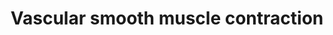 ---
annotations:
- id: PW:0000004
  parent: regulatory pathway
  type: Pathway Ontology
  value: regulatory pathway
authors:
- Zari
- Mkutmon
- Jmelius
- MirellaKalafati
- MaintBot
- Egonw
citedin: ''
communities: []
description: Vascular smooth muscle refers to the particular type of smooth muscle
  found within, and composing the majority of the wall of blood vessels. The main
  function of vascular smooth muscle tonus is to regulate the caliber of the blood
  vessels in the body. Excessive vasoconstriction leads to high blood pressure, while
  excessive vasodilation as in shock leads to low blood pressure (http://en.wikipedia.org/wiki/Vascular_smooth_muscle).
last-edited: 2025-07-16
ndex: null
organisms:
- Bos taurus
redirect_from:
- /index.php/Pathway:WP2912
- /instance/WP2912
- /instance/WP2912_r139980
revision: r139980
schema-jsonld:
- '@context': https://schema.org/
  '@id': https://wikipathways.github.io/pathways/WP2912.html
  '@type': Dataset
  creator:
    '@type': Organization
    name: WikiPathways
  description: Vascular smooth muscle refers to the particular type of smooth muscle
    found within, and composing the majority of the wall of blood vessels. The main
    function of vascular smooth muscle tonus is to regulate the caliber of the blood
    vessels in the body. Excessive vasoconstriction leads to high blood pressure,
    while excessive vasodilation as in shock leads to low blood pressure (http://en.wikipedia.org/wiki/Vascular_smooth_muscle).
  keywords:
  - 20-HETE
  - ACTA2
  - ACTG2
  - ADCY1
  - ADCY2
  - ADCY3
  - ADCY4
  - ADCY5
  - ADCY6
  - ADCY7
  - ADCY8
  - ADCY9
  - ADORA2A
  - ADORA2B
  - ADRA1A
  - ADRA1B
  - ADRA1D
  - AGTR1
  - ANP
  - ARAF
  - ARHGEF1
  - ARHGEF11
  - ARHGEF12
  - AVPR1A
  - AVPR1B
  - Adrenomedullin
  - Angiotensin II
  - Arachidonate
  - BNP
  - BRAF
  - CACNA1C
  - CACNA1D
  - CACNA1F
  - CACNA1S
  - CALCRL
  - CALM
  - CALM1
  - CALM2
  - CALM3
  - CALML5
  - CALML6
  - CAMP
  - CGRP
  - CNP
  - CPI-17
  - CYP4A11
  - CYP4A22
  - CaD
  - Ca²⁺
  - DAG
  - EDNRA
  - EET
  - Endothelin
  - GNA11
  - GNA12
  - GNA13
  - GNAQ
  - GUCY1A2
  - GUCY1A3
  - GUCY1B3
  - Gs
  - IP3
  - IRAG
  - ITPR1
  - ITPR2
  - ITPR3
  - K+
  - KCNMA1
  - KCNMB1
  - KCNMB2
  - KCNMB3
  - KCNMB4
  - KCNU1
  - MAP2K1
  - MAP2K2
  - MAPK1
  - MAPK3
  - MYL6
  - MYL6B
  - MYL9
  - MYLK
  - MYLK2
  - MYLK3
  - MYLK4
  - 'NO'
  - NPR-A
  - NPR-B
  - Norepinephrine
  - PGI2
  - PLA2G10
  - PLA2G12A
  - PLA2G12B
  - PLA2G1B
  - PLA2G2A
  - PLA2G2C
  - PLA2G2D1
  - PLA2G2D4
  - PLA2G2E
  - PLA2G2F
  - PLA2G3
  - PLA2G4A
  - PLA2G4B
  - PLA2G4D
  - PLA2G4E
  - PLA2G4F
  - PLA2G5
  - PLA2G6
  - PLCB1
  - PLCB2
  - PLCB3
  - PLCB4
  - PPP1CA
  - PPP1CB
  - PPP1CC
  - PPP1R12A
  - PPP1R12B
  - PPP1R12C
  - PRKACA
  - PRKACB
  - PRKCA
  - PRKCB
  - PRKCD
  - PRKCE
  - PRKCG
  - PRKCH
  - PRKCQ
  - PRKX
  - PTGIR
  - RAF1
  - RAMP1
  - RAMP2
  - RAMP3
  - ROCK1
  - ROCK2
  - RhOA
  - cGMP
  - phospholipase A2
  - vasopressin
  license: CC0
  name: Vascular smooth muscle contraction
seo: CreativeWork
title: Vascular smooth muscle contraction
wpid: WP2912
---